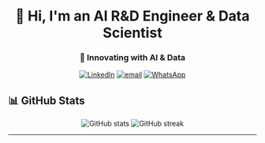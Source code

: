<!-- Profile Header -->
<h1 align="center">👋 Hi, I'm an AI R&D Engineer & Data Scientist</h1>
<h3 align="center">🚀 Innovating with AI & Data</h3>

<p align="center">
  <a href="https://linkedin.com"><img src="https://img.shields.io/badge/LinkedIn-blue?logo=linkedin&logoColor=white" alt="LinkedIn"/></a>
  <a href="mailto:email@example.com"><img src="https://img.shields.io/badge/Email-D14836?logo=gmail&logoColor=white" alt="email"/></a>
  <a href="https://wa.me/"><img src="https://img.shields.io/badge/WhatsApp-25D366?logo=whatsapp&logoColor=white" alt="WhatsApp"/></a>
</p>

## 📊 GitHub Stats
<p align="center">
  <img src="https://github-readme-stats.vercel.app/api?username=warunasrinath&show_icons=true&theme=tokyonight" alt="GitHub stats"/>
  <img src="https://github-readme-streak-stats.herokuapp.com?user=warunasrinath&theme=tokyonight" alt="GitHub streak"/>
</p>

---

